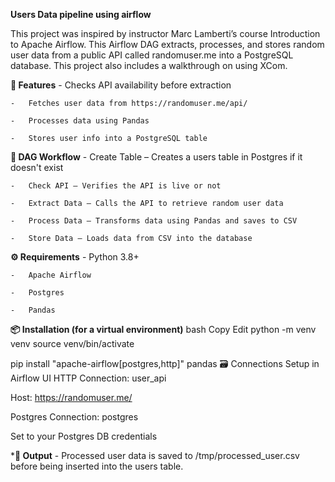 **Users Data pipeline using airflow**

This project was inspired by instructor Marc Lamberti’s course Introduction to Apache Airflow. This Airflow DAG extracts, processes, and stores random user data from a public API called randomuser.me into a PostgreSQL database. This project also includes a walkthrough on using XCom.


**🔧 Features**
    -   Checks API availability before extraction

    -   Fetches user data from https://randomuser.me/api/

    -   Processes data using Pandas

    -   Stores user info into a PostgreSQL table

**🔁 DAG Workflow**
    -   Create Table – Creates a users table in Postgres if it doesn't exist

    -   Check API – Verifies the API is live or not

    -   Extract Data – Calls the API to retrieve random user data

    -   Process Data – Transforms data using Pandas and saves to CSV

    -   Store Data – Loads data from CSV into the database

**⚙️ Requirements**
    -   Python 3.8+

    -   Apache Airflow

    -   Postgres

    -   Pandas

**📦 Installation (for a virtual environment)**
bash
Copy
Edit
python -m venv venv
source venv/bin/activate

pip install "apache-airflow[postgres,http]" pandas
🗃️ Connections Setup in Airflow UI
HTTP Connection: user_api

Host: https://randomuser.me/

Postgres Connection: postgres

Set to your Postgres DB credentials

***📄 Output**
    -   Processed user data is saved to /tmp/processed_user.csv before being inserted into the users table.
